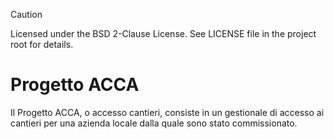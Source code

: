 > [!CAUTION]
> Licensed under the BSD 2-Clause License. See LICENSE file in the project root for details.

# Progetto ACCA
Il Progetto ACCA, o accesso cantieri, consiste in un gestionale di accesso ai cantieri per una azienda locale dalla quale sono stato commissionato.

